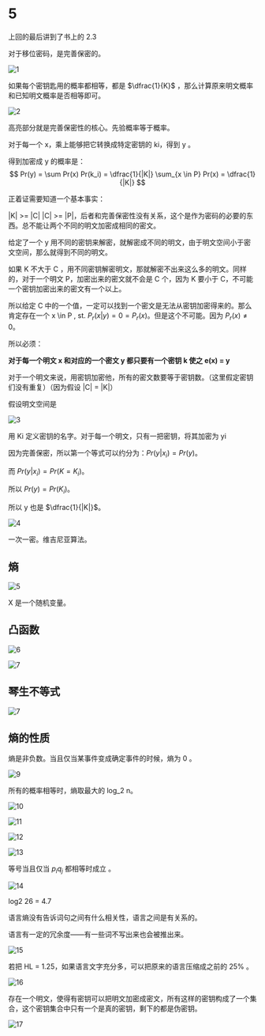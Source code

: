 # 5

上回的最后讲到了书上的 2.3

对于移位密码，是完善保密的。



![1](https://github.com/TJ-CSCCG/TJCS-Images/raw/TJCS-Course/100393_现代密码学/note/1852409/img/5-1.png)

如果每个密钥匙用的概率都相等，都是 $\dfrac{1}{K}$ ，那么计算原来明文概率和已知明文概率是否相等即可。

![2](https://github.com/TJ-CSCCG/TJCS-Images/raw/TJCS-Course/100393_现代密码学/note/1852409/img/5-2.png)

高亮部分就是完善保密性的核心。先验概率等于概率。

对于每一个 x，乘上能够把它转换成特定密钥的 ki，得到 y 。



得到加密成 y 的概率是：
$$
Pr(y) = \sum Pr(x) Pr(k_i) = \dfrac{1}{|K|} \sum_{x \in P} Pr(x) = \dfrac{1}{|K|}
$$


正着证需要知道一个基本事实：

|K| >= |C| |C| >= |P|，后者和完善保密性没有关系，这个是作为密码的必要的东西。总不能让两个不同的明文加密成相同的密文。

给定了一个 y 用不同的密钥来解密，就解密成不同的明文，由于明文空间小于密文空间，那么就得到不同的明文。

如果 K 不大于 C ，用不同密钥解密明文，那就解密不出来这么多的明文。同样的，对于一个明文 P，加密出来的密文就不会是 C 个，因为 K 要小于 C，不可能一个密钥加密出来的密文有一个以上。

所以给定 C 中的一个值，一定可以找到一个密文是无法从密钥加密得来的。那么肯定存在一个 x \in P , st. $P_r(x|y) = 0 = P_r(x)$。但是这个不可能。因为 $P_r(x) \ne 0$。

所以必须：

**对于每一个明文 x 和对应的一个密文 y 都只要有一个密钥 k 使之 e(x) = y**

对于一个明文来说，用密钥加密他，所有的密文数要等于密钥数。（这里假定密钥们没有重复）（因为假设 |C| = |K|）



假设明文空间是

![3](https://github.com/TJ-CSCCG/TJCS-Images/raw/TJCS-Course/100393_现代密码学/note/1852409/img/5-3.png)

用 Ki 定义密钥的名字。对于每一个明文，只有一把密钥，将其加密为 yi

因为完善保密，所以第一个等式可以约分为：$Pr(y|x_i) = Pr(y)$。

而 $Pr(y|x_i) = Pr(K = K_i)$。

所以 $Pr(y) = Pr(K_i)$。

所以 y 也是 $\dfrac{1}{|K|}$。



![4](https://github.com/TJ-CSCCG/TJCS-Images/raw/TJCS-Course/100393_现代密码学/note/1852409/img/5-4.png)

一次一密。维吉尼亚算法。



## 熵

![5](https://github.com/TJ-CSCCG/TJCS-Images/raw/TJCS-Course/100393_现代密码学/note/1852409/img/5-5.png)

X 是一个随机变量。



## 凸函数

![6](https://github.com/TJ-CSCCG/TJCS-Images/raw/TJCS-Course/100393_现代密码学/note/1852409/img/5-6.png)

![7](https://github.com/TJ-CSCCG/TJCS-Images/raw/TJCS-Course/100393_现代密码学/note/1852409/img/5-7.png)



## 琴生不等式

![7](https://github.com/TJ-CSCCG/TJCS-Images/raw/TJCS-Course/100393_现代密码学/note/1852409/img/5-8.png)



## 熵的性质

熵是非负数。当且仅当某事件变成确定事件的时候，熵为 0 。

![9](https://github.com/TJ-CSCCG/TJCS-Images/raw/TJCS-Course/100393_现代密码学/note/1852409/img/5-9.png)

所有的概率相等时，熵取最大的 log_2 n。

![10](https://github.com/TJ-CSCCG/TJCS-Images/raw/TJCS-Course/100393_现代密码学/note/1852409/img/5-10.png)

![11](https://github.com/TJ-CSCCG/TJCS-Images/raw/TJCS-Course/100393_现代密码学/note/1852409/img/5-11.png)

![12](https://github.com/TJ-CSCCG/TJCS-Images/raw/TJCS-Course/100393_现代密码学/note/1852409/img/5-12.png)

![13](https://github.com/TJ-CSCCG/TJCS-Images/raw/TJCS-Course/100393_现代密码学/note/1852409/img/5-13.png)

等号当且仅当 $p_i q_j$ 都相等时成立 。

![14](https://github.com/TJ-CSCCG/TJCS-Images/raw/TJCS-Course/100393_现代密码学/note/1852409/img/5-14.png)

log2 26 = 4.7



语言熵没有告诉词句之间有什么相关性，语言之间是有关系的。

语言有一定的冗余度——有一些词不写出来也会被推出来。

![15](https://github.com/TJ-CSCCG/TJCS-Images/raw/TJCS-Course/100393_现代密码学/note/1852409/img/5-15.png)

若把 HL = 1.25，如果语言文字充分多，可以把原来的语言压缩成之前的 25% 。



![16](https://github.com/TJ-CSCCG/TJCS-Images/raw/TJCS-Course/100393_现代密码学/note/1852409/img/5-16.png)

存在一个明文，使得有密钥可以把明文加密成密文，所有这样的密钥构成了一个集合，这个密钥集合中只有一个是真的密钥，剩下的都是伪密钥。



![17](https://github.com/TJ-CSCCG/TJCS-Images/raw/TJCS-Course/100393_现代密码学/note/1852409/img/5-17.png)